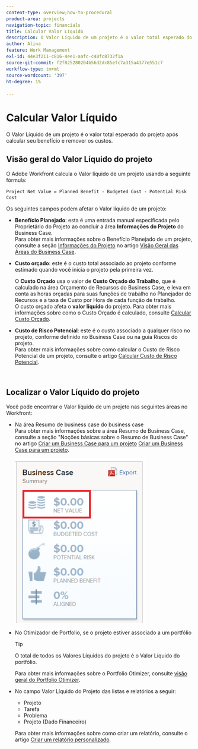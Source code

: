 ```yaml
---
content-type: overview;how-to-procedural
product-area: projects
navigation-topic: financials
title: Calcular Valor Líquido
description: O Valor Líquido de um projeto é o valor total esperado do projeto após calcular seu benefício e remover os custos.
author: Alina
feature: Work Management
exl-id: 44e3f211-c816-4ee1-aafc-c40fc8732f1a
source-git-commit: f2f825280204b56d2dc85efc7a315a4377e551c7
workflow-type: tm+mt
source-wordcount: '397'
ht-degree: 1%

---
```


# Calcular Valor Líquido

O Valor Líquido de um projeto é o valor total esperado do projeto após calcular seu benefício e remover os custos. 

## Visão geral do Valor Líquido do projeto

O Adobe Workfront calcula o Valor líquido de um projeto usando a seguinte fórmula: 

```
Project Net Value = Planned Benefit - Budgeted Cost - Potential Risk Cost
```

Os seguintes campos podem afetar o Valor líquido de um projeto:

* **Benefício Planejado**: esta é uma entrada manual especificada pelo Proprietário do Projeto ao concluir a área **Informações do Projeto** do Business Case.\
  Para obter mais informações sobre o Benefício Planejado de um projeto, consulte a seção [Informações do Projeto](../../../manage-work/projects/define-a-business-case/areas-of-business-case.md#project-info) no artigo [Visão Geral das Áreas do Business Case](../../../manage-work/projects/define-a-business-case/areas-of-business-case.md).

* **Custo orçado**: este é o custo total associado ao projeto conforme estimado quando você inicia o projeto pela primeira vez.

  O **Custo Orçado** usa o valor de **Custo Orçado do Trabalho**, que é calculado na área Orçamento de Recursos do Business Case, e leva em conta as horas orçadas para suas funções de trabalho no Planejador de Recursos e a taxa de Custo por Hora de cada função de trabalho.\
  O custo orçado afeta o **valor líquido** do projeto. Para obter mais informações sobre como o Custo Orçado é calculado, consulte [Calcular Custo Orçado](../../../manage-work/projects/project-finances/budgeted-cost.md).

* **Custo de Risco Potencial**: este é o custo associado a qualquer risco no projeto, conforme definido no Business Case ou na guia Riscos do projeto.\
  Para obter mais informações sobre como calcular o Custo de Risco Potencial de um projeto, consulte o artigo [Calcular Custo de Risco Potencial](../../../manage-work/projects/project-finances/potential-risk-cost.md).

   

## Localizar o Valor Líquido do projeto

Você pode encontrar o Valor líquido de um projeto nas seguintes áreas no Workfront:

* Na área Resumo de business case do business case \
  Para obter mais informações sobre a área Resumo de Business Case, consulte a seção &quot;Noções básicas sobre o Resumo de Business Case&quot; no artigo [Criar um Business Case para um projeto](../../../manage-work/projects/define-a-business-case/create-business-case.md) [Criar um Business Case para um projeto](../../../manage-work/projects/define-a-business-case/create-business-case.md).

  ![](assets/net-value-on-business-case-summary-highlighted-350x444.png)

* No Otimizador de Portfolio, se o projeto estiver associado a um portfólio

  >[!TIP]
  >
  >O total de todos os Valores Líquidos do projeto é o Valor Líquido do portfólio.

  Para obter mais informações sobre o Portfolio Otimizer, consulte [visão geral do Portfolio Otimizer](../../../manage-work/portfolios/portfolio-optimizer/portfolio-optimizer-overview.md).

* No campo Valor Líquido do Projeto das listas e relatórios a seguir:

   * Projeto
   * Tarefa
   * Problema
   * Projeto (Dado Financeiro)

  Para obter mais informações sobre como criar um relatório, consulte o artigo [Criar um relatório personalizado](../../../reports-and-dashboards/reports/creating-and-managing-reports/create-custom-report.md).

